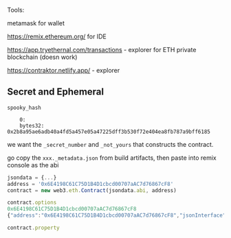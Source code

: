 
Tools:

metamask for wallet

https://remix.ethereum.org/ for IDE

https://app.tryethernal.com/transactions - explorer for ETH private blockchain (doesn work)

https://contraktor.netlify.app/ - explorer



## Secret and Ephemeral


```
spooky_hash

    0:
    bytes32: 0x2b8a95ae6adb40a4fd5a457e05a47225dff3b530f72e404ea8fb787a9bff6185
```

we want the `_secret_number` and `_not_yours` that constructs the contract.

go copy the `xxx._metadata.json` from build artifacts, then paste into remix console as the abi

```js
jsondata = {...}
address = '0x6E4198C61C75D1B4D1cbcd00707aAC7d76867cF8'
contract = new web3.eth.Contract(jsondata.abi, address)
```

```js
contract.options
0x6E4198C61C75D1B4D1cbcd00707aAC7d76867cF8
{"address":"0x6E4198C61C75D1B4D1cbcd00707aAC7d76867cF8","jsonInterface":[{"inputs":[{"internalType":"string","name":"_not_yours","type":"string"},{"internalType":"uint256","name":"_secret_number","type":"uint256"}],"stateMutability":"nonpayable","type":"constructor"},{"inputs":[{"internalType":"address","name":"","type":"address"}],"name":"cool_wallet_addresses","outputs":[{"internalType":"uint256","name":"","type":"uint256"}],"stateMutability":"view","type":"function","constant":true,"signature":"0x7c46a9b0"},{"inputs":[],"name":"giveTheFunds","outputs":[],"stateMutability":"payable","type":"function","payable":true,"signature":"0x23cfb56f"},{"inputs":[{"internalType":"string","name":"secret","type":"string"},{"internalType":"uint256","name":"secret_number","type":"uint256"},{"internalType":"address","name":"_owner_address","type":"address"}],"name":"retrieveTheFunds","outputs":[],"stateMutability":"nonpayable","type":"function","signature":"0xecd424df"},{"inputs":[],"name":"seconds_in_a_year","outputs":[{"internalType":"int256","name":"","type":"int256"}],"stateMutability":"view","type":"function","constant":true,"signature":"0x1ac749ff"},{"inputs":[],"name":"spooky_hash","outputs":[{"internalType":"bytes32","name":"","type":"bytes32"}],"stateMutability":"view","type":"function","constant":true,"signature":"0xeb087bfb"}]}

contract.property
```

